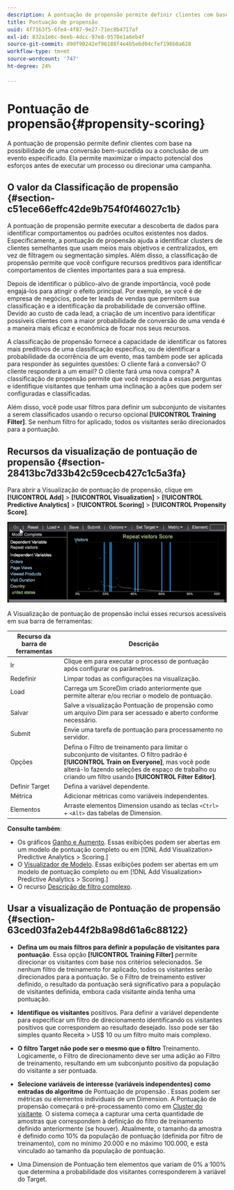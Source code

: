 ```yaml
---
description: A pontuação de propensão permite definir clientes com base na possibilidade de uma conversão bem-sucedida ou a conclusão de um evento especificado. Ela permite maximizar o impacto potencial dos esforços antes de executar um processo ou direcionar uma campanha.
title: Pontuação de propensão
uuid: 4f7163f5-6fe4-4f87-9e27-71ec8b4717af
exl-id: 832a1e6c-8eeb-4dcc-97e8-9570e1a6eb4f
source-git-commit: d9df90242ef96188f4e4b5e6d04cfef196b0a628
workflow-type: tm+mt
source-wordcount: '747'
ht-degree: 24%

---
```


# Pontuação de propensão{#propensity-scoring}

A pontuação de propensão permite definir clientes com base na possibilidade de uma conversão bem-sucedida ou a conclusão de um evento especificado. Ela permite maximizar o impacto potencial dos esforços antes de executar um processo ou direcionar uma campanha.

## O valor da Classificação de propensão {#section-c51ece66effc42de9b754f0f46027c1b}

A pontuação de propensão permite executar a descoberta de dados para identificar comportamentos ou padrões ocultos existentes nos dados. Especificamente, a pontuação de propensão ajuda a identificar clusters de clientes semelhantes que usam meios mais objetivos e centralizados, em vez de filtragem ou segmentação simples. Além disso, a classificação de propensão permite que você configure recursos preditivos para identificar comportamentos de clientes importantes para a sua empresa.

Depois de identificar o público-alvo de grande importância, você pode engajá-los para atingir o efeito principal. Por exemplo, se você é de empresa de negócios, pode ter leads de vendas que permitem sua classificação e a identificação da probabilidade de conversão offline. Devido ao custo de cada lead, a criação de um incentivo para identificar possíveis clientes com a maior probabilidade de conversão de uma venda é a maneira mais eficaz e econômica de focar nos seus recursos.

A classificação de propensão fornece a capacidade de identificar os fatores mais preditivos de uma classificação específica, ou de identificar a probabilidade da ocorrência de um evento, mas também pode ser aplicada para responder às seguintes questões: O cliente fará a conversão? O cliente responderá a um email? O cliente fará uma nova compra? A classificação de propensão permite que você responda a essas perguntas e identifique visitantes que tenham uma inclinação a ações que podem ser configuradas e classificadas.

Além disso, você pode usar filtros para definir um subconjunto de visitantes a serem classificados usando o recurso opcional **[!UICONTROL Training Filter]**. Se nenhum filtro for aplicado, todos os visitantes serão direcionados para a pontuação.

## Recursos da visualização de pontuação de propensão {#section-28413bc7d33b42c59cecb427c1c5a3fa}

Para abrir a Visualização de pontuação de propensão, clique em **[!UICONTROL Add]** > **[!UICONTROL Visualization]** > **[!UICONTROL Predictive Analytics]** > **[!UICONTROL Scoring]** > **[!UICONTROL Propensity Score]**.

![](assets/propensity_visualization_GO.png)

A Visualização de pontuação de propensão inclui esses recursos acessíveis em sua barra de ferramentas:

| Recurso da barra de ferramentas | Descrição |
|---|---|
| Ir | Clique em para executar o processo de pontuação após configurar os parâmetros. |
| Redefinir | Limpar todas as configurações na visualização. |
| Load | Carrega um ScoreDim criado anteriormente que permite alterar e/ou recriar o modelo de pontuação. |
| Salvar | Salve a visualização Pontuação de propensão como um arquivo Dim para ser acessado e aberto conforme necessário. |
| Submit | Envie uma tarefa de pontuação para processamento no servidor. |
| Opções | Defina o Filtro de treinamento para limitar o subconjunto de visitantes. O filtro padrão é **[!UICONTROL Train on Everyone]**, mas você pode alterá-lo fazendo seleções de espaço de trabalho ou criando um filtro usando **[!UICONTROL Filter Editor]**. |
| Definir Target | Defina a variável dependente. |
| Métrica | Adicionar métricas como variáveis independentes. |
| Elementos | Arraste elementos Dimension usando as teclas `<Ctrl>` + `<Alt>` das tabelas de Dimension. |

**Consulte também**:

* Os gráficos [Ganho e Aumento](../../../../home/c-get-started/c-analysis-vis/c-visitor-propensity/c-propensity-gain-lift-chart.md#concept-0d049f6baf534f7fb97f271843ba6c4a). Essas exibições podem ser abertas em um modelo de pontuação completo ou em [!DNL Add Visualization> Predictive Analytics > Scoring.]
* O [Visualizador de Modelo](../../../../home/c-get-started/c-analysis-vis/c-visitor-propensity/c-propensity-model-viewer.md#concept-d4fdf4b335c04b0ea07e70ab9a7ce9dd). Essas exibições podem ser abertas em um modelo de pontuação completo ou em [!DNL Add Visualization> Predictive Analytics > Scoring.]
* O recurso [Descrição de filtro complexo](../../../../home/c-get-started/c-analysis-vis/c-visitor-propensity/c-propensity-complex-filter.md#concept-f9c55e54837f4b5995a00bc950ce5dff).

## Usar a visualização de Pontuação de propensão {#section-63ced03fa2eb44f2b8a98d61a6c88122}

* **Defina um ou mais filtros para definir a população de visitantes para pontuação**. Essa opção **[!UICONTROL Training Filter]** permite direcionar os visitantes com base nos critérios selecionados. Se nenhum filtro de treinamento for aplicado, todos os visitantes serão direcionados para a pontuação. Se o Filtro de treinamento estiver definido, o resultado da pontuação será significativo para a população de visitantes definida, embora cada visitante ainda tenha uma pontuação.
* **Identifique os visitantes** positivos. Para definir a variável dependente para especificar um filtro de direcionamento identificando os visitantes positivos que correspondem ao resultado desejado. Isso pode ser tão simples quanto Receita > US$ 10 ou um filtro muito mais complexo.
* **O filtro Target não pode ser o mesmo que o filtro** Treinamento. Logicamente, o Filtro de direcionamento deve ser uma adição ao Filtro de treinamento, resultando em um subconjunto positivo da população do visitante a ser pontuada.
* **Selecione variáveis de interesse (variáveis independentes) como entradas do algoritmo** de Pontuação de propensão . Essas podem ser métricas ou elementos individuais de um Dimension. A Pontuação de propensão começará o pré-processamento como em [Cluster do visitante](../../../../home/c-get-started/c-analysis-vis/c-visitor-cluster/c-visitor-cluster.md#concept-1c2406ef7b284a56a02daa38eaa2e73d). O sistema começa a capturar uma certa quantidade de amostras que correspondem à definição do filtro de treinamento definido anteriormente (se houver). Atualmente, o tamanho da amostra é definido como 10% da população de pontuação (definida por filtro de treinamento), com no mínimo 20.000 e no máximo 100.000, e está vinculado ao tamanho da população de pontuação.

* Uma Dimension de Pontuação tem elementos que variam de 0% a 100% que determina a probabilidade dos visitantes corresponderem à variável do Target.
